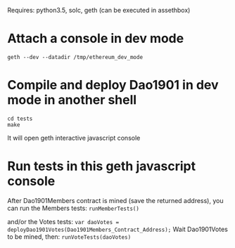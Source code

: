 Requires: python3.5, solc, geth (can be executed in assethbox)

Attach a console in dev mode
============================

    geth --dev --datadir /tmp/ethereum_dev_mode


Compile and deploy Dao1901 in dev mode in another shell
=======================================================
 
    cd tests
    make

It will open geth interactive javascript console


Run tests in this geth javascript console
=========================================

After Dao1901Members contract is mined (save the returned address), 
you can run the Members tests:
    `runMemberTests()`

and/or the Votes tests:
    `var daoVotes = deployDao1901Votes(Dao1901Members_Contract_Address);`
Wait Dao1901Votes to be mined, then:
     `runVoteTests(daoVotes)`




